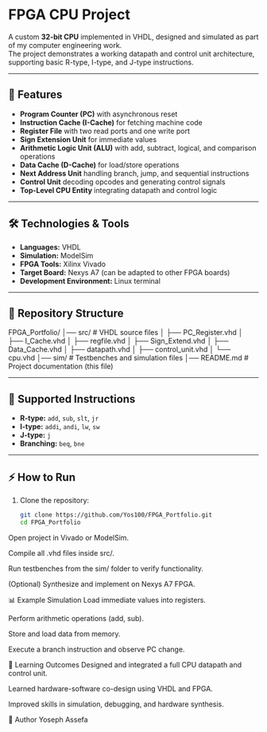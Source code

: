 # FPGA CPU Project

A custom **32-bit CPU** implemented in VHDL, designed and simulated as part of my computer engineering work.  
The project demonstrates a working datapath and control unit architecture, supporting basic R-type, I-type, and J-type instructions.

---

## 🚀 Features
- **Program Counter (PC)** with asynchronous reset  
- **Instruction Cache (I-Cache)** for fetching machine code  
- **Register File** with two read ports and one write port  
- **Sign Extension Unit** for immediate values  
- **Arithmetic Logic Unit (ALU)** with add, subtract, logical, and comparison operations  
- **Data Cache (D-Cache)** for load/store operations  
- **Next Address Unit** handling branch, jump, and sequential instructions  
- **Control Unit** decoding opcodes and generating control signals  
- **Top-Level CPU Entity** integrating datapath and control logic  

---

## 🛠️ Technologies & Tools
- **Languages:** VHDL  
- **Simulation:** ModelSim  
- **FPGA Tools:** Xilinx Vivado  
- **Target Board:** Nexys A7 (can be adapted to other FPGA boards)  
- **Development Environment:** Linux terminal  

---

## 📂 Repository Structure
FPGA_Portfolio/
│── src/ # VHDL source files
│ ├── PC_Register.vhd
│ ├── I_Cache.vhd
│ ├── regfile.vhd
│ ├── Sign_Extend.vhd
│ ├── Data_Cache.vhd
│ ├── datapath.vhd
│ ├── control_unit.vhd
│ └── cpu.vhd
│── sim/ # Testbenches and simulation files
│── README.md # Project documentation (this file)


---

## 📖 Supported Instructions
- **R-type:** `add`, `sub`, `slt`, `jr`  
- **I-type:** `addi`, `andi`, `lw`, `sw`  
- **J-type:** `j`  
- **Branching:** `beq`, `bne`  

---

## ⚡ How to Run
1. Clone the repository:
   ```bash
   git clone https://github.com/Yos100/FPGA_Portfolio.git
   cd FPGA_Portfolio
Open project in Vivado or ModelSim.

Compile all .vhd files inside src/.

Run testbenches from the sim/ folder to verify functionality.

(Optional) Synthesize and implement on Nexys A7 FPGA.

📊 Example Simulation
Load immediate values into registers.

Perform arithmetic operations (add, sub).

Store and load data from memory.

Execute a branch instruction and observe PC change.

🎯 Learning Outcomes
Designed and integrated a full CPU datapath and control unit.

Learned hardware-software co-design using VHDL and FPGA.

Improved skills in simulation, debugging, and hardware synthesis.

👤 Author
Yoseph Assefa
